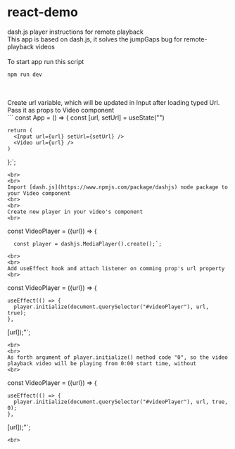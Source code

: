 # react-demo
dash.js player instructions for remote playback
<br>
This app is based on dash.js, it solves the jumpGaps bug for remote-playback videos
<br>
<br>
To start app run this script
<br>
```
npm run dev
```
<br />
<br />
Create url variable, which will be updated in Input after loading typed Url.  
Pass it as props to Video component 
<br>
```
  const App = () => { 
    const [url, setUrl] = useState("")

    return (
      <Input url={url} setUrl={setUrl} />
      <Video url={url} />
    )
  };`;
```
<br>
<br>
Import [dash.js](https://www.npmjs.com/package/dashjs) node package to your Video component
<br>
<br>
Create new player in your video's component
<br>
```
  const VideoPlayer = ({url}) => {

      const player = dashjs.MediaPlayer().create();`;
```
<br>
<br>
Add useEffect hook and attach listener on comming prop's url property
<br>
```
  const VideoPlayer = ({url}) => {

    useEffect(() => {
      player.initialize(document.querySelector("#videoPlayer"), url, true);
    },

  [url]);"`;
```
<br>
<br>
As forth argument of player.initialize() method code "0", so the video playback video will be playing from 0:00 start time, without
<br>
```
  const VideoPlayer = ({url}) => {

    useEffect(() => {
      player.initialize(document.querySelector("#videoPlayer"), url, true, 0);
    },

  [url]);"`;
```
<br>
